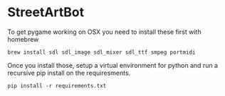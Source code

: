 StreetArtBot
============

To get pygame working on OSX you need to install these first with homebrew

```brew install sdl sdl_image sdl_mixer sdl_ttf smpeg portmidi```

Once you install those, setup a virtual environment for python and run a recursive pip install on the requiresments.

```pip install -r requirements.txt```
